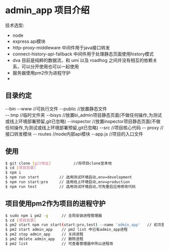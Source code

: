 # admin_app    项目介绍

技术选型:
* node 
* express  api模块
* http-proxy-middleware 中间件用于java接口转发
* connect-history-api-fallback 中间件用于处理静态页面使用history模式
* dva 目前是纯粹的数据流，和 umi 以及 roadhog 之间并没有相互的依赖关系，可以分开使用也可以一起使用
* 服务器使用pm2作为进程守护
* 

## 目录约定

--bin
   --www              //可执行文件
--public              //放置静态文件  
   --.tmp             //临时文件夹
   --bisys            //放置bi_admin项目静态页面(不做任何操作,为测试或线上环境部署预留,git已忽略)
   --inspector        //放置inspector项目静态页面(不做任何操作,为测试或线上环境部署预留,git已忽略)
--src                 //项目核心代码
   -- proxy           //接口转发模块 
   -- routes          //node内部api模块
--app.js              //项目的入口文件


## 使用

```bash
$ git clone [git地址]          //将项目clone至本地
$ cd [项目目录]
$ npm i
$ npm run start         // 选用测试环境启动,env=development
$ npm run start:pro     // 选用线上环境启动,env=production
$ npm run test          // 选用测试环境启动,可免重启应用修改代码
```

## 项目使用pm2作为项目的进程守护

```bash
$ sudo npm i pm2 -g      // 全局安装进程管理器
$ cd [项目目录]
$ pm2 start npm run start(start:pro,test) --name 'admin_app'   // 初次登录
$ pm2 start admin_app    // pm2 list 中已有admin_app进程
$ pm2 stop admin_app     // 关闭进程
$ pm2 delete admin_app   // 删除进程
$ pm2 list               // 可查看管理器中所以进程改
```
## 
